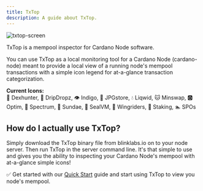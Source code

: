 ```yaml
---
title: TxTop
description: A guide about TxTop.
---
```


![txtop-screen](/txtop-screen.png)

TxTop is a mempool inspector for Cardano Node software.

You can use TxTop as a local monitoring tool for a Cardano Node (cardano-node) meant to provide a local view of a running node's mempool transactions with a simple icon legend for at-a-glance transaction categorization.

**Current Icons:**  
🏹 Dexhunter, 🚰 DripDropz, 👁️ Indigo, 🦛 JPGstore, 💧 Liqwid, 🐱 Minswap, 🅾️ Optim, 
🌈 Spectrum, 🍨 Sundae, 🦭 SealVM, 🦸 Wingriders, 🥩 Staking, 🏊 SPOs

## How do I actually use TxTop?
Simply download the TxTop binary file from blinklabs.io on to your node server. Then run TxTop in the server command line. It's that simple to use and gives you the ability to inspecting your Cardano Node's mempool with at-a-glance simple icons! 

✅ Get started with our [Quick Start](../002-quick-start) guide and start using TxTop to view you node's mempool.
